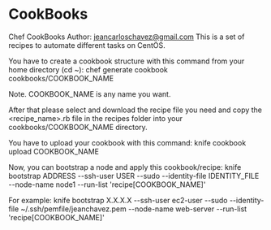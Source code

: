 # CookBooks
Chef CookBooks
Author: jeancarloschavez@gmail.com
This is a set of recipes to automate different tasks on CentOS.

You have to create a cookbook structure with this command from your home directory (cd ~):
chef generate cookbook cookbooks/COOKBOOK_NAME

Note. COOKBOOK_NAME is any name you want.

After that please select and download the recipe file you need and copy the <recipe_name>.rb file in the recipes folder into your cookbooks/COOKBOOK_NAME directory.

You have to upload your cookbook with this command:
knife cookbook upload COOKBOOK_NAME

Now, you can bootstrap a node and apply this cookbook/recipe:
knife bootstrap ADDRESS --ssh-user USER --sudo --identity-file IDENTITY_FILE --node-name node1 --run-list 'recipe[COOKBOOK_NAME]'

For example:
knife bootstrap X.X.X.X --ssh-user ec2-user --sudo --identity-file ~/.ssh/pemfile/jeanchavez.pem --node-name web-server --run-list 'recipe[COOKBOOK_NAME]'
